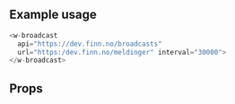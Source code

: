 ## Example usage

```js
<w-broadcast 
  api="https://dev.finn.no/broadcasts"
  url="https:/dev.finn.no/meldinger" interval="30000">
</w-broadcast>
```

## Props

<api-table type="elements" component="Expandable" />
